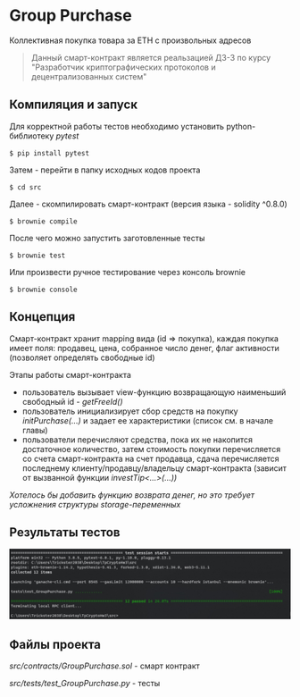 # Group Purchase

Коллективная покупка товара за ETH с произвольных адресов 

> Данный смарт-контракт является реальзацией ДЗ-3 по курсу "Разработчик криптографических протоколов и децентрализованных систем"



## Компиляция и запуск

Для корректной работы тестов необходимо установить python-библиотеку *pytest*
```
$ pip install pytest
```
Затем - перейти в папку исходных кодов проекта 
```
$ cd src
```
Далее - скомпилировать смарт-контракт (версия языка - solidity ^0.8.0)
```
$ brownie compile
```
После чего можно запустить заготовленные тесты
```
$ brownie test
```
Или произвести ручное тестирование через консоль brownie
```
$ brownie console
```

## Концепция 

Смарт-контракт хранит mapping вида (id => покупка), каждая покупка имеет поля: продавец, цена, собранное число денег, флаг активности (позволяет определять свободные id)

Этапы работы смарт-контракта
- пользователь вызывает view-функцию возвращающую наименьший свободный id - *getFreeId()*
- пользователь инициализирует сбор средств на покупку *initPurchase(...)*  и задает ее характеристики (список см. в начале главы)
- пользователи перечисляют средства, пока их не накопится достаточное количество, затем стоимость покупки перечисляется со счета смарт-контракта на счет продавца, сдача перечисляется последнему клиенту/продавцу/владельцу смарт-контракта (зависит от вызванной функции *investTip<...>(...))*

*Хотелось бы добавить функцию возврата денег, но это требует усложнения структуры storage-переменных*

## Результаты тестов

![](tests_screenshot.jpg)

## Файлы проекта

*src/contracts/GroupPurchase.sol* - смарт контракт

*src/tests/test_GroupPurchase.py* - тесты